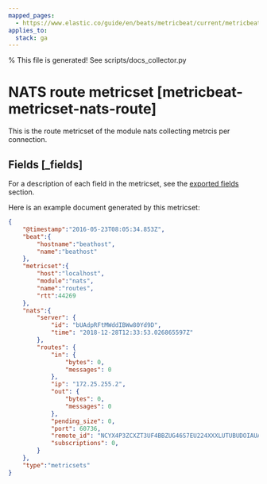 ```yaml
---
mapped_pages:
  - https://www.elastic.co/guide/en/beats/metricbeat/current/metricbeat-metricset-nats-route.html
applies_to:
  stack: ga
---
```


% This file is generated! See scripts/docs_collector.py

# NATS route metricset [metricbeat-metricset-nats-route]

This is the route metricset of the module nats collecting metrcis per connection.

## Fields [_fields]

For a description of each field in the metricset, see the [exported fields](/reference/metricbeat/exported-fields-nats.md) section.

Here is an example document generated by this metricset:

```json
{
    "@timestamp":"2016-05-23T08:05:34.853Z",
    "beat":{
        "hostname":"beathost",
        "name":"beathost"
    },
    "metricset":{
        "host":"localhost",
        "module":"nats",
        "name":"routes",
        "rtt":44269
    },
    "nats":{
        "server": {
            "id": "bUAdpRFtMWddIBWw80Yd9D",
            "time": "2018-12-28T12:33:53.026865597Z"
        },
        "routes": {
            "in": {
                "bytes": 0,
                "messages": 0
            },
            "ip": "172.25.255.2",
            "out": {
                "bytes": 0,
                "messages": 0
            },
            "pending_size": 0,
            "port": 60736,
            "remote_id": "NCYX4P3ZCXZT3UF4BBZUG46S7EU224XXXLUTUBUDOIAUAIR5WJV73BV5",
            "subscriptions": 0,
        }
    },
    "type":"metricsets"
}
```
